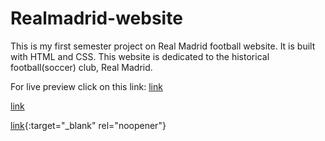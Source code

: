 # Realmadrid-website
This is my first semester project on Real Madrid football website. It is built with HTML and CSS. This website is dedicated to the historical football(soccer) club, Real Madrid.

For live preview click on this link: <a href="https://zubair-kandhro.github.io/Realmadrid-website/" target="_blank">link</a>

<a href="https://zubair-kandhro.github.io/Realmadrid-website/" target="_blank">link</a>

[link](https://zubair-kandhro.github.io/Realmadrid-website/){:target="_blank" rel="noopener"}
